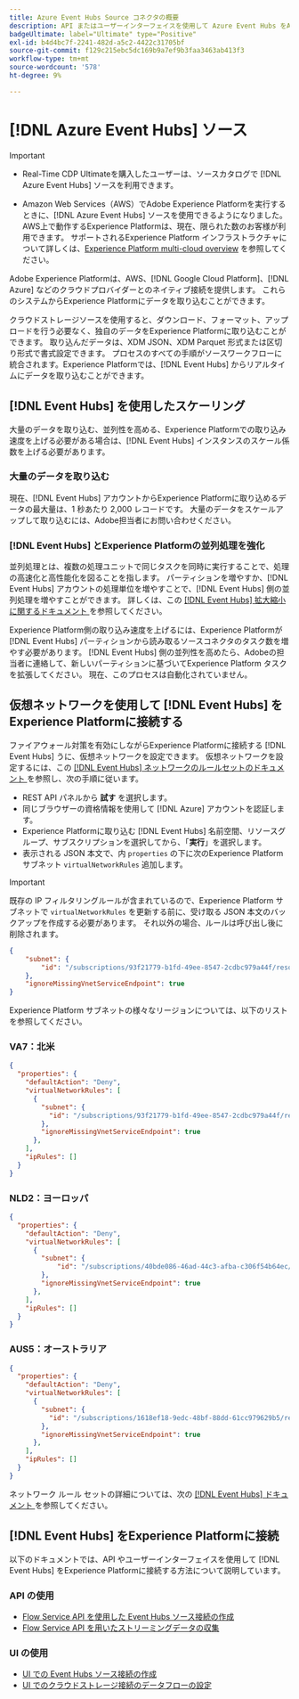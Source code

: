 ```yaml
---
title: Azure Event Hubs Source コネクタの概要
description: API またはユーザーインターフェイスを使用して Azure Event Hubs をAdobe Experience Platformに接続する方法について説明します。
badgeUltimate: label="Ultimate" type="Positive"
exl-id: b4d4bc7f-2241-482d-a5c2-4422c31705bf
source-git-commit: f129c215ebc5dc169b9a7ef9b3faa3463ab413f3
workflow-type: tm+mt
source-wordcount: '578'
ht-degree: 9%

---
```


# [!DNL Azure Event Hubs] ソース

>[!IMPORTANT]
>
>* Real-Time CDP Ultimateを購入したユーザーは、ソースカタログで [!DNL Azure Event Hubs] ソースを利用できます。
>
>* Amazon Web Services（AWS）でAdobe Experience Platformを実行するときに、[!DNL Azure Event Hubs] ソースを使用できるようになりました。 AWS上で動作するExperience Platformは、現在、限られた数のお客様が利用できます。 サポートされるExperience Platform インフラストラクチャについて詳しくは、[Experience Platform multi-cloud overview](../../../landing/multi-cloud.md) を参照してください。

Adobe Experience Platformは、AWS、[!DNL Google Cloud Platform]、[!DNL Azure] などのクラウドプロバイダーとのネイティブ接続を提供します。 これらのシステムからExperience Platformにデータを取り込むことができます。

クラウドストレージソースを使用すると、ダウンロード、フォーマット、アップロードを行う必要なく、独自のデータをExperience Platformに取り込むことができます。 取り込んだデータは、XDM JSON、XDM Parquet 形式または区切り形式で書式設定できます。 プロセスのすべての手順がソースワークフローに統合されます。Experience Platformでは、[!DNL Event Hubs] からリアルタイムにデータを取り込むことができます。

## [!DNL Event Hubs] を使用したスケーリング

大量のデータを取り込む、並列性を高める、Experience Platformでの取り込み速度を上げる必要がある場合は、[!DNL Event Hubs] インスタンスのスケール係数を上げる必要があります。

### 大量のデータを取り込む

現在、[!DNL Event Hubs] アカウントからExperience Platformに取り込めるデータの最大量は、1 秒あたり 2,000 レコードです。 大量のデータをスケールアップして取り込むには、Adobe担当者にお問い合わせください。

### [!DNL Event Hubs] とExperience Platformの並列処理を強化

並列処理とは、複数の処理ユニットで同じタスクを同時に実行することで、処理の高速化と高性能化を図ることを指します。 パーティションを増やすか、[!DNL Event Hubs] アカウントの処理単位を増やすことで、[!DNL Event Hubs] 側の並列処理を増やすことができます。 詳しくは、この [[!DNL Event Hubs]  拡大縮小に関するドキュメント ](https://docs.microsoft.com/en-us/azure/event-hubs/event-hubs-scalability) を参照してください。

Experience Platform側の取り込み速度を上げるには、Experience Platformが [!DNL Event Hubs] パーティションから読み取るソースコネクタのタスク数を増やす必要があります。 [!DNL Event Hubs] 側の並列性を高めたら、Adobeの担当者に連絡して、新しいパーティションに基づいてExperience Platform タスクを拡張してください。 現在、このプロセスは自動化されていません。

## 仮想ネットワークを使用して [!DNL Event Hubs] をExperience Platformに接続する

ファイアウォール対策を有効にしながらExperience Platformに接続する [!DNL Event Hubs] うに、仮想ネットワークを設定できます。 仮想ネットワークを設定するには、この [[!DNL Event Hubs]  ネットワークのルールセットのドキュメント ](https://learn.microsoft.com/en-us/azure/event-hubs/network-security) を参照し、次の手順に従います。

* REST API パネルから **試す** を選択します。
* 同じブラウザーの資格情報を使用して [!DNL Azure] アカウントを認証します。
* Experience Platformに取り込む [!DNL Event Hubs] 名前空間、リソースグループ、サブスクリプションを選択してから、「**実行**」を選択します。
* 表示される JSON 本文で、内 `properties` の下に次のExperience Platform サブネット `virtualNetworkRules` 追加します。


>[!IMPORTANT]
>
>既存の IP フィルタリングルールが含まれているので、Experience Platform サブネットで `virtualNetworkRules` を更新する前に、受け取る JSON 本文のバックアップを作成する必要があります。 それ以外の場合、ルールは呼び出し後に削除されます。


```json
{
    "subnet": {
        "id": "/subscriptions/93f21779-b1fd-49ee-8547-2cdbc979a44f/resourceGroups/ethos_12_prod_va7_network/providers/Microsoft.Network/virtualNetworks/ethos_12_prod_va7_network_10_19_144_0_22/subnets/ethos_12_prod_va7_network_10_19_144_0_22"
    },
    "ignoreMissingVnetServiceEndpoint": true
}
```

Experience Platform サブネットの様々なリージョンについては、以下のリストを参照してください。

### VA7：北米

```json
{
  "properties": {
    "defaultAction": "Deny",
    "virtualNetworkRules": [
      {
        "subnet": {
          "id": "/subscriptions/93f21779-b1fd-49ee-8547-2cdbc979a44f/resourceGroups/ethos_12_prod_va7_network/providers/Microsoft.Network/virtualNetworks/ethos_12_prod_va7_network_10_19_144_0_22/subnets/ethos_12_prod_va7_network_10_19_144_0_22"
        },
        "ignoreMissingVnetServiceEndpoint": true
      },
    ],
    "ipRules": []
  }
}
```

### NLD2：ヨーロッパ

```json
{
  "properties": {
    "defaultAction": "Deny",
    "virtualNetworkRules": [
      {
        "subnet": {
            "id": "/subscriptions/40bde086-46ad-44c3-afba-c306f54b64ec/resourceGroups/ethos_12_prod_nld2_network/providers/Microsoft.Network/virtualNetworks/ethos_12_prod_nld2-vnet/subnets/ethos_12_prod_nld2_network_10_20_40_0_23"
        }, 
        "ignoreMissingVnetServiceEndpoint": true
      },
    ],
    "ipRules": []
  }
}
```

### AUS5：オーストラリア

```json
{
  "properties": {
    "defaultAction": "Deny",
    "virtualNetworkRules": [
      {
        "subnet": {
          "id": "/subscriptions/1618ef18-9edc-48bf-88dd-61cc979629b5/resourceGroups/ethos_12_prod_aus5_network/providers/Microsoft.Network/virtualNetworks/ethos_12_prod_aus5-vnet/subnets/ethos_12_prod_aus5_network_10_21_116_0_22"
        },
        "ignoreMissingVnetServiceEndpoint": true
      },
    ],
    "ipRules": []
  }
}
```

ネットワーク ルール セットの詳細については、次の [[!DNL Event Hubs]  ドキュメント ](https://learn.microsoft.com/en-us/azure/event-hubs/network-security) を参照してください。

## [!DNL Event Hubs] をExperience Platformに接続

以下のドキュメントでは、API やユーザーインターフェイスを使用して [!DNL Event Hubs] をExperience Platformに接続する方法について説明しています。

### API の使用

* [Flow Service API を使用した Event Hubs ソース接続の作成](../../tutorials/api/create/cloud-storage/eventhub.md)
* [Flow Service API を用いたストリーミングデータの収集](../../tutorials/api/collect/streaming.md)

### UI の使用

* [UI での Event Hubs ソース接続の作成](../../tutorials/ui/create/cloud-storage/eventhub.md)
* [UI でのクラウドストレージ接続のデータフローの設定](../../tutorials/ui/dataflow/streaming/cloud-storage-streaming.md)
